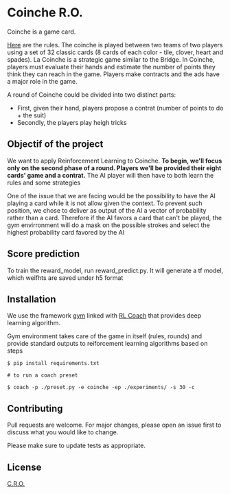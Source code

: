 # Coinche R.O.

Coinche is a game card.

[Here](https://ibelote.com/en/rules-coinche.php) are the rules. The coinche is played between two teams of two players using a set of 32 classic cards (8 cards of each color - tile, clover, heart and spades). La Coinche is a strategic game similar to the Bridge. In Coinche, players must evaluate their hands and estimate the number of points they think they can reach in the game. Players make contracts and the ads have a major role in the game.

A round of Coinche could be divided into two distinct parts:
- First, given their hand, players propose a contrat (number of points to do + the suit)
- Secondly, the players play heigh tricks



## Objectif of the project

We want to apply Reinforcement Learning to Coinche. **To begin, we'll focus only on the second phase of a round. 
Players we'll be provided their eight cards' game and a contrat.**
The AI player will then have to both learn the rules and some strategies

One of the issue that we are facing would be the possibility to have the AI playing a card while it is not allow given the context. To prevent such position, we chose to deliver as output of the AI a vector of probability rather than a card. Therefore if the AI favors a card that can't be played, the gym envirronment will do a mask on the possible strokes and select the highest probability card favored by the AI

## Score prediction

To train the reward_model, run reward_predict.py.
It will generate a tf model, which weifhts are saved under h5 format


## Installation


We use the framework [gym](http://gym.openai.com/docs/) linked with [RL Coach](http://gym.openai.com/docs/) that provides deep learning algorithm.

Gym environment takes care of the game in itself (rules, rounds) and provide standard outputs to reiforcement learning algorithms based on steps
```
$ pip install requirements.txt

# to run a coach preset

$ coach -p ./preset.py -e coinche -ep ./experiments/ -s 30 -c
```

## Contributing
Pull requests are welcome. For major changes, please open an issue first to discuss what you would like to change.

Please make sure to update tests as appropriate.

## License
[C.R.O.](https://fr.wikipedia.org/wiki/Coinche)


